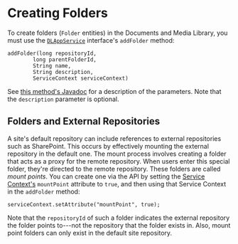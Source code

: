 # Creating Folders

To create folders (`Folder` entities) in the Documents and Media Library, you 
must use the 
[`DLAppService`](@platform-ref@/7.1-latest/javadocs/portal-kernel/com/liferay/document/library/kernel/service/DLAppService.html) 
interface's `addFolder` method: 

    addFolder(long repositoryId, 
            long parentFolderId, 
            String name, 
            String description, 
            ServiceContext serviceContext)

See 
[this method's Javadoc](@platform-ref@/7.1-latest/javadocs/portal-kernel/com/liferay/document/library/kernel/service/DLAppService.html#addFolder-long-long-java.lang.String-java.lang.String-com.liferay.portal.kernel.service.ServiceContext-) 
for a description of the parameters. Note that the `description` parameter is 
optional. 
<!-- Add example -->

## Folders and External Repositories

A site's default repository can include references to external repositories such 
as SharePoint. This occurs by effectively mounting the external repository in 
the default one. The mount process involves creating a folder that acts as a 
proxy for the remote repository. When users enter this special folder, they're 
directed to the remote repository. These folders are called *mount points*. You 
can create one via the API by setting the 
[Service Context's](/develop/tutorials/-/knowledge_base/7-1/understanding-servicecontext) 
`mountPoint` attribute to `true`, and then using that Service Context in the 
`addFolder` method: 

    serviceContext.setAttribute("mountPoint", true);

Note that the `repositoryId` of such a folder indicates the external repository 
the folder points to---not the repository that the folder exists in. Also, mount 
point folders can only exist in the default site repository. 
